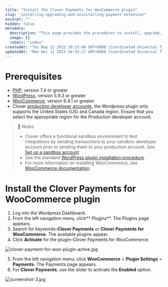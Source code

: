 ```yaml
---
title: "Install the Clover Payments for WooCommerce plugin"
slug: "installing-upgrading-and-uninstalling-payment-extension"
excerpt: ""
hidden: false
metadata: 
  description: "This page provides the procedures to install, upgrade, and uninstall the payment extension from the Wordpress Dashboard."
  image: []
  robots: "index"
createdAt: "Thu May 12 2022 20:13:40 GMT+0000 (Coordinated Universal Time)"
updatedAt: "Mon Dec 11 2023 16:33:27 GMT+0000 (Coordinated Universal Time)"
---
```

# Prerequisites

- [PHP](https://www.php.net/), version 7.4 or greater
- [WordPress](https://wordpress.com/), version 5.9.3 or greater
- [WooCommerce](https://woocommerce.com/), version 6.4.1 or greater
- Clover [production developer accounts](https://docs.clover.com/docs/developer-accounts), the Wordpress plugin only supports the United States (US) and Canada region. Ensure that you select the appropriate region for the Production developer account.

> 📘 Notes
> 
> - Clover offers a functional sandbox environment to test integrations by sending transactions to your sandbox developer account prior to sending them to your production account. See [Set up a sandbox account](https://docs.clover.com/docs/setup-clover-sandbox-account)
> - See the standard [WordPress plugin installation procedure](https://wordpress.org/support/article/managing-plugins/).
> - For more information on installing WooCommerce, see [WooCommerce documentation](https://woocommerce.com/documentation/plugins/woocommerce/getting-started/installation-and-updating/).

# Install the Clover Payments for WooCommerce plugin

1. Log into the Wordpress Dashboard.
2. From the left navigation menu, click** Plugins**. The Plugins page appears.
3. Search for keywords–**Clover Payments** or **Clover Payments for WooCommerce**. The available plugins appear.
4. Click **Activate** for the plugin–Clover Payments for WooCommerce.

![](https://files.readme.io/e1afff9-clover-payment-for-woo-plugin-active.jpg "clover-payment-for-woo-plugin-active.jpg")

5. From the left navigation menu, click **WooCommerce** > **Plugin Settings** > **Payments**. The Payments page appears.
6. For **Clover Payments**, use the slider to activate the **Enabled** option.

![](https://files.readme.io/01c609c-screenshot-3.jpg "screenshot-3.jpg")
